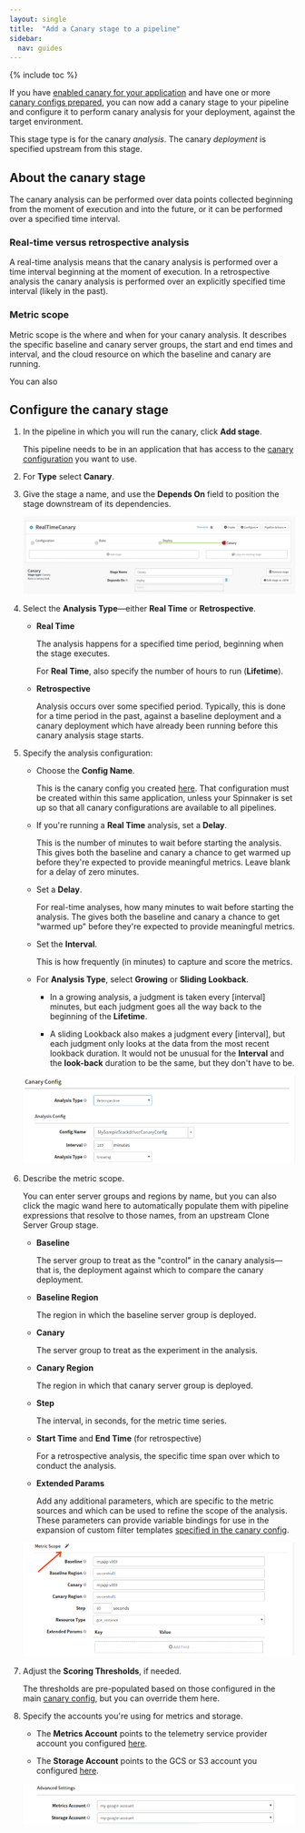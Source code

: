 ```yaml
---
layout: single
title:  "Add a Canary stage to a pipeline"
sidebar:
  nav: guides
---
```


{% include toc %}


If you have [enabled canary for your application](/setup/canary/) and have one
or more [canary configs prepared](), you can now add a canary stage to your
pipeline and configure it to perform canary analysis for your deployment,
against the target environment.

This stage type is for the canary _analysis_. The canary _deployment_ is specified
upstream from this stage.

## About the canary stage

The canary analysis can be performed over data points collected beginning from
the moment of execution and into the future, or it can be performed over a
specified time interval.

### Real-time versus retrospective analysis

A real-time analysis means that the canary analysis is performed over a time
interval beginning at the moment of execution. In a retrospective analysis the
canary analysis is performed over an explicitly specified time interval (likely
in the past).

### Metric scope

Metric scope is the where and when for your canary analysis. It describes the
specific baseline and canary server groups, the start and end times and interval,
and the cloud resource on which the baseline and canary are running.

You can also




## Configure the canary stage

<!-- something here about where in the pipeline you'd put the canary stage, and
other permutations, like multiple stages? -->

1. In the pipeline in which you will run the canary, click __Add stage__.

   This pipeline needs to be in an application that has access to the [canary
   configuration](/guides/user/canary/config/) you want to use.

1. For __Type__ select __Canary__.

1. Give the stage a name, and use the __Depends On__ field to position the stage
downstream of its dependencies.

   ![Canary stage declaration](/guides/user/canary/stage/canary_stage_top.png)

1. Select the __Analysis Type__&mdash;either __Real Time__ or __Retrospective__.

   * __Real Time__

     The analysis happens for a specified time period, beginning when the stage
     executes.

     For __Real Time__, also specify the number of hours to run (__Lifetime__).

   * __Retrospective__

     Analysis occurs over some specified period. Typically, this is done
     for a time period in the past, against a baseline deployment and a canary
     deployment which have already been running before this canary analysis
     stage starts.

1. Specify the analysis configuration:

   * Choose the __Config Name__.

     This is the canary config you created [here](). That configuration must be
     created within this same application, unless your Spinnaker is set up so
     that all canary configurations are available to all pipelines.

   * If you're running a __Real Time__ analysis, set a __Delay__.

     This is the number of minutes to wait before starting the analysis. This
     gives both the baseline and canary a chance to get warmed up before they're
     expected to provide meaningful  metrics. Leave blank for a delay of zero
     minutes.

   * Set a __Delay__.

     For real-time analyses, how many minutes to wait before starting the
     analysis. The gives both the baseline and canary a chance to get "warmed
     up" before they're expected to provide meaningful metrics.

   * Set the __Interval__.

     This is how frequently (in minutes) to capture and score the metrics.

   * For __Analysis Type__, select __Growing__ or __Sliding Lookback__.

     - In a growing analysis, a judgment is taken every [interval] minutes, but
     each judgment goes all the way back to the beginning of the __Lifetime__.

     - A sliding Lookback also makes a judgment every [interval], but each
     judgment only looks at the data from the most recent lookback duration.
     It would not be unusual for the __Interval__ and the __look-back__
     duration to be the same, but they don't have to be.

   ![Canary stage declaration](/guides/user/canary/stage/stage_config_analysis.png)

1. Describe the metric scope.

   You can enter server groups and regions by name, but you can also click the
   magic wand here to automatically populate them with pipeline expressions that
   resolve to those names, from an upstream Clone Server Group stage.

   * __Baseline__

     The server group to treat as the "control" in the canary
     analysis&mdash;that is, the deployment against which to compare the canary
     deployment.

   * __Baseline Region__

     The region in which the baseline server group is deployed.

   * __Canary__

     The server group to treat as the experiment in the analysis.

   * __Canary Region__

     The region in which that canary server group is deployed.

   * __Step__

     The interval, in seconds, for the metric time series.


   * __Start Time__ and __End Time__ (for retrospective)

     For a retrospective analysis, the specific time span over which to conduct
     the analysis.

   * __Extended Params__

     Add any additional parameters, which are specific to the metric sources and
     which can be used to refine the scope of the analysis. These parameters can
     provide variable bindings for use in the expansion of custom filter
     templates [specified in the canary config](/guides/user/canary/config/).

   ![Canary stage declaration](/guides/user/canary/stage/metric_scope.png)

1. Adjust the __Scoring Thresholds__, if needed.

   The thresholds are pre-populated based on those configured in the main
   [canary config](/guides/user/canary/config/), but you can override them here.

1. Specify the accounts you're using for metrics and storage.

   * The __Metrics Account__ points to the telemetry service provider account
   you configured [here]().

   * The __Storage Account__ points to the GCS or S3 account you configured
   [here]().

   ![Canary stage declaration](/guides/user/canary/stage/advanced_settings.png)
